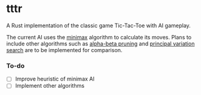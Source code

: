 # tttr

A Rust implementation of the classic game Tic-Tac-Toe with AI gameplay.

The current AI uses the [minimax](https://en.wikipedia.org/wiki/Minimax) algorithm to calculate its moves. Plans to include other algorithms such as [alpha-beta pruning](https://en.wikipedia.org/wiki/Alpha%E2%80%93beta_pruning) and [principal variation search](https://en.wikipedia.org/wiki/Principal_variation_search) are to be implemented for comparison.

### To-do
- [ ] Improve heuristic of minimax AI
- [ ] Implement other algorithms